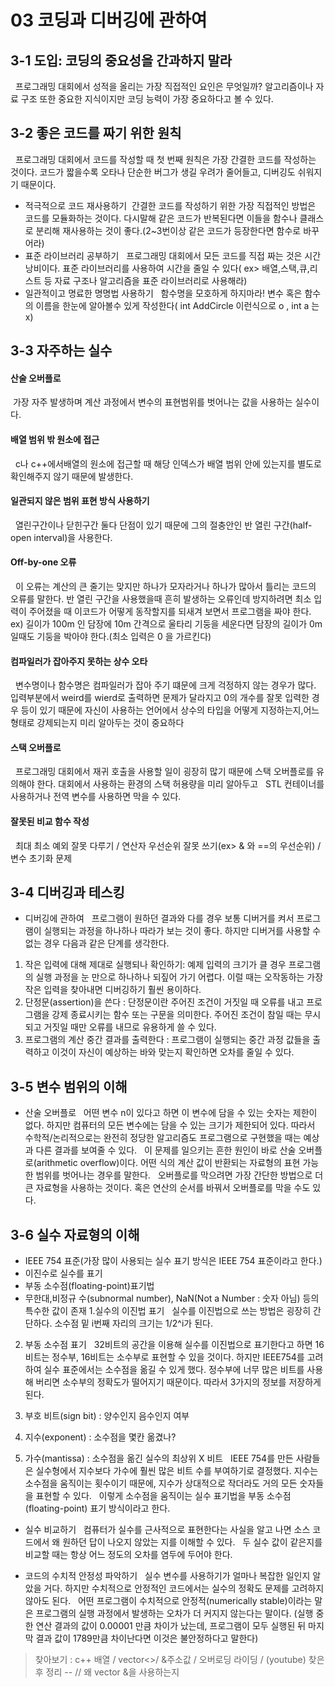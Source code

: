# 03 코딩과 디버깅에 관하여
## 3-1 도입: 코딩의 중요성을 간과하지 말라
&nbsp; 프로그래밍 대회에서 성적을 올리는 가장 직접적인 요인은 무엇일까? 알고리즘이나 자료 구조 또한 중요한 지식이지만 코딩 능력이 가장 중요하다고 볼 수 있다.
## 3-2 좋은 코드를 짜기 위한 원칙
&nbsp; 프로그래밍 대회에서 코드를 작성할 때 첫 번째 원칙은 가장 간결한 코드를 작성하는 것이다. 코드가 짧을수록 오타나 단순한 버그가 생길 우려가 줄어들고, 디버깅도 쉬워지기 때문이다.
* 적극적으로 코드 재사용하기
&nbsp;간결한 코드를 작성하기 위한 가장 직접적인 방법은 코드를 모듈화하는 것이다. 다시말해 같은 코드가 반복된다면 이들을 함수나 클래스로 분리해 재사용하는 것이 좋다.(2~3번이상 같은 코드가 등장한다면 함수로 바꾸어라)
* 표준 라이브러리 공부하기
&nbsp; 프로그래밍 대회에서 모든 코드를 직접 짜는 것은 시간 낭비이다. 표준 라이브러리를 사용하여 시간을 줄일 수 있다( ex> 배열,스택,큐,리스트 등 자료 구조나 알고리즘을 표준 라이브러리로 사용해라)
* 일관적이고 명료한 명명법 사용하기
&nbsp; 함수명을 모호하게 하지마라! 변수 혹은 함수의 이름을 한눈에 알아볼수 있게 작성한다( int AddCircle 이런식으로 o , int a 는 x)
## 3-3 자주하는 실수
#### 산술 오버플로
&nbsp;가장 자주 발생하며 계산 과정에서 변수의 표현범위를 벗어나는 값을 사용하는 실수이다.
#### 배열 범위 밖 원소에 접근
&nbsp; c나 c++에서배열의 원소에 접근할 때 해당 인덱스가 배열 범위 안에 있는지를 별도로 확인해주지 않기 때문에 발생한다.
#### 일관되지 않은 범위 표현 방식 사용하기
&nbsp; 열린구간이나 닫힌구간 둘다 단점이 있기 때문에 그의 절충안인 반 열린 구간(half-open interval)을 사용한다.
#### Off-by-one 오류
&nbsp; 이 오류는 계산의 큰 줄기는 맞지만 하나가 모자라거나 하나가 많아서 틀리는 코드의 오류를 말한다. 반 열린 구간을 사용했을때 흔히 발생하는 오류인데
방지하려면 최소 입력이 주어졌을 때 이코드가 어떻게 동작할지를 되새겨 보면서 프로그램을 짜야 한다.
&nbsp; ex) 길이가 100m 인 담장에 10m 간격으로 울타리 기둥을 세운다면 담장의 길이가 0m 일때도 기둥을 박아야 한다.(최소 입력은 0 을 가르킨다)
#### 컴파일러가 잡아주지 못하는 상수 오타
&nbsp; 변수명이나 함수명은 컴파일러가 잡아 주기 떄문에 크게 걱정하지 않는 경우가 많다. 입력부분에서 weird를 wierd로 출력하면 문제가 달라지고
0의 개수를 잘못 입력한 경우 등이 있기 때문에 자신이 사용하는 언어에서 상수의 타입을 어떻게 지정하는지,어느 형태로 강제되는지 미리 알아두는 것이 중요하다
#### 스택 오버플로
&nbsp; 프로그래밍 대회에서 재귀 호출을 사용할 일이 굉장히 많기 때문에 스택 오버플로를 유의해야 한다.  대회에서 사용하는 환경의 스택 허용량을 미리 알아두고
&nbsp; STL 컨테이너를 사용하거나 전역 변수를 사용하면 막을 수 있다.
#### 잘못된 비교 함수 작성
&nbsp; 최대 최소 예외 잘못 다루기 / 연산자 우선순위 잘못 쓰기(ex> & 와 ==의 우선순위) / 변수 초기화 문제
## 3-4 디버깅과 테스킹
* 디버깅에 관하여
&nbsp; 프로그램이 원하던 결과와 다를 경우 보통 디버거를 켜서 프로그램이 실행되는 과정을 하나하나 따라가 보는 것이 좋다. 하지만 디버거를 사용할 수 없는 경우 다음과 같은 단계를 생각한다.
1. 작은 입력에 대해 제대로 실행되나 확인하기: 예제 입력의 크기가 클 경우 프로그램의 실행 과정을 눈 만으로 하나하나 되짚어 가기 어렵다. 이럴 때는 오작동하는 가장 작은 입력을 찾아내면 디버깅하기 훨씬 용이하다.
2. 단정문(assertion)을 쓴다 : 단정문이란 주어진 조건이 거짓일 때 오류를 내고 프로그램을 강제 종료시키는 함수 또는 구문을 의미한다. 주어진 조건이 참일 때는 무시되고 거짓일 때만 오류를 내므로 유용하게 쓸 수 있다.
3. 프로그램의 계산 중간 결과를 출력한다 : 프로그램이 실행되는 중간 과정 값들을 출력하고 이것이 자신이 예상하는 바와 맞는지 확인하면 오차를 줄일 수 있다.

## 3-5 변수 범위의 이해
*  산술 오버플로
&nbsp; 어떤 변수 n이 있다고 하면 이 변수에 담을 수 있는 숫자는 제한이 없다. 하지만 컴퓨터의 모든 변수에는 담을 수 있는 크기가 제한되어 있다. 따라서 수학적/논리적으로는 완전히 정당한 알고리즘도 프로그램으로 구현했을 때는 예상과 다른 결과를 보여줄 수 있다.
&nbsp; 이 문제를 일으키는 흔한 원인이 바로 산술 오버플로(arithmetic overflow)이다. 어떤 식의 계산 값이 반환되는 자료형의 표현 가능한 범위를 벗어나는 경우를 말한다.
&nbsp; 오버플로를 막으려면 가장 간단한 방법으로 더 큰 자료형을 사용하는 것이다. 혹은 연산의 순서를 바꿔서 오버플로를 막을 수도 있다.
## 3-6 실수 자료형의 이해
* IEEE 754 표준(가장 많이 사용되는 실수 표기 방식은 IEEE 754 표준이라고 한다.)
 * 이진수로 실수를 표기
 * 부동 소수점(floating-point)표기법
 * 무한대,비정규 수(subnormal number), NaN(Not a Number : 숫자 아님) 등의 특수한 값이 존재
 1.실수의 이진법 표기
&nbsp; 실수를 이진법으로 쓰는 방법은 굉장히 간단하다. 소수점 밑 i번째 자리의 크기는 1/2^i가 된다.
 2. 부동 소수점 표기
&nbsp; 32비트의 공간을 이용해 실수를 이진법으로 표기한다고 하면 16비트는 정수부, 16비트는 소수부로 표현할 수 있을 것이다. 하지만 IEEE754를 고려하여 실수 표준에서는 소수점을 옮길 수 있게 했다. 정수부에 너무 많은 비트를 사용해 버리면 소수부의 정확도가 떨어지기 때문이다. 따라서 3가지의 정보를 저장하게 된다.


1. 부호 비트(sign bit) : 양수인지 음수인지 여부
2. 지수(exponent) : 소수점을 몇칸 옮겼나?
3. 가수(mantissa) : 소수점을 옮긴 실수의 최상위 X 비트
&nbsp; IEEE 754를 만든 사람들은 실수형에서 지수보다 가수에 훨씬 많은 비트 수를 부여하기로 결정했다. 지수는 소수점을 움직이는 횟수이기 때문에, 지수가 상대적으로 작더라도 거의 모든 숫자들을 표현할 수 있다.
&nbsp; 이렇게 소수점을 움직이는 실수 표기법을 부동 소수점(floating-point) 표기 방식이라고 한다.

*  실수 비교하기
&nbsp; 컴퓨터가 실수를 근사적으로 표현한다는 사실을 알고 나면 소스 코드에서 왜 원하던 답이 나오지 않았는 지를 이해할 수 있다.
&nbsp; 두 실수 값이 같은지를 비교할 때는 항상 어느 정도의 오차를 염두에 두어야 한다.

* 코드의 수치적 안정성 파악하기
&nbsp; 실수 변수를 사용하기가 얼마나 복잡한 일인지 알았을 거다. 하지만 수치적으로 안정적인 코드에서는 실수의 정확도 문제를 고려하지 않아도 된다.
&nbsp; 어떤 프로그램이 수치적으로 안정적(numerically stable)이라는 말은 프로그램의 실행 과정에서 발생하는 오차가 더 커지지 않는다는 말이다.
(실행 중 한 연산 결과의 값이 0.00001 만큼 차이가 났는데, 프로그램이 모두 실행된 뒤 마지막 결과 값이 1789만큼 차이난다면 이것은 불안정하다고 말한다)


 > 찾아보기 : c++ 배열 / vector<>/ &주소값 / 오버로딩 라이딩 / (youtube) 찾은 후 정리 -- // 왜 vector <int> &을 사용하는지
